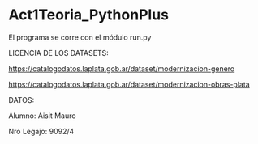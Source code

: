 # Act1Teoria_PythonPlus

El programa se corre con el módulo run.py


LICENCIA DE LOS DATASETS:

https://catalogodatos.laplata.gob.ar/dataset/modernizacion-genero

https://catalogodatos.laplata.gob.ar/dataset/modernizacion-obras-plata


DATOS:

Alumno: Aisit Mauro

Nro Legajo: 9092/4

